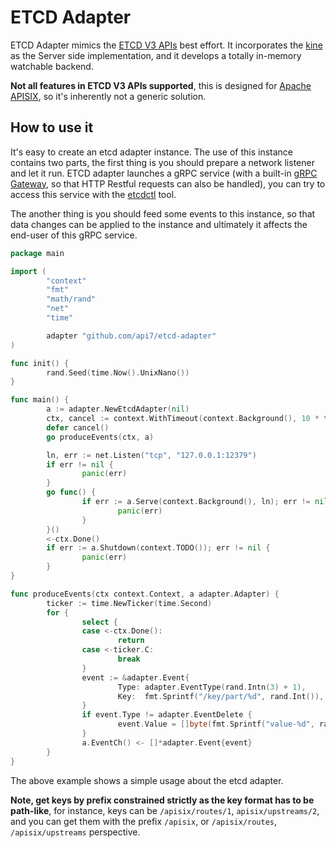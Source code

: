 ETCD Adapter
============

ETCD Adapter mimics the [ETCD V3 APIs](https://etcd.io/docs/v3.3/rfc/) best effort. It incorporates the [kine](https://github.com/k3s-io/kine) as the 
Server side implementation, and it develops a totally in-memory watchable backend.

**Not all features in ETCD V3 APIs supported**, this is designed for [Apache APISIX](https://apisix.apache.org), so it's inherently not a generic solution.

How to use it
-------------

It's easy to create an etcd adapter instance. The use of this instance contains two parts, the first thing is you should prepare a network listener and let it run. ETCD adapter
launches a gRPC service (with a built-in [gRPC Gateway](https://github.com/grpc-ecosystem/grpc-gateway), so that HTTP Restful requests can also be handled), you can try to access this
service with the [etcdctl](https://github.com/etcd-io/etcd/tree/main/etcdctl) tool.

The another thing is you should feed some events to this instance, so that data changes can be applied to the instance and ultimately it affects the end-user of this gRPC service.

```go
package main

import (
        "context"
        "fmt"
        "math/rand"
        "net"
        "time"

        adapter "github.com/api7/etcd-adapter"
)

func init() {
        rand.Seed(time.Now().UnixNano())
}

func main() {
        a := adapter.NewEtcdAdapter(nil)
        ctx, cancel := context.WithTimeout(context.Background(), 10 * time.Hour)
        defer cancel()
        go produceEvents(ctx, a)

        ln, err := net.Listen("tcp", "127.0.0.1:12379")
        if err != nil {
                panic(err)
        }
        go func() {
                if err := a.Serve(context.Background(), ln); err != nil {
                        panic(err)
                }
        }()
        <-ctx.Done()
        if err := a.Shutdown(context.TODO()); err != nil {
                panic(err)
        }
}

func produceEvents(ctx context.Context, a adapter.Adapter) {
        ticker := time.NewTicker(time.Second)
        for {
                select {
                case <-ctx.Done():
                        return
                case <-ticker.C:
                        break
                }
                event := &adapter.Event{
                        Type: adapter.EventType(rand.Intn(3) + 1),
                        Key:  fmt.Sprintf("/key/part/%d", rand.Int()),
                }
                if event.Type != adapter.EventDelete {
                        event.Value = []byte(fmt.Sprintf("value-%d", rand.Int()))
                }
                a.EventCh() <- []*adapter.Event{event}
        }
}
```

The above example shows a simple usage about the etcd adapter.

**Note, get keys by prefix constrained strictly as the key format has to be path-like**, for instance, keys can be `/apisix/routes/1`, `apisix/upstreams/2`, and you can get them with
the prefix `/apisix`, or `/apisix/routes`, `/apisix/upstreams` perspective.
